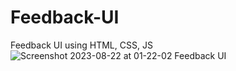 # Feedback-UI
Feedback UI using HTML, CSS, JS 
![Screenshot 2023-08-22 at 01-22-02 Feedback UI](https://github.com/Chinmoy-max/Feedback-UI/assets/72815215/6ca1917d-25d1-46ba-a348-ee65c2f352b7)

